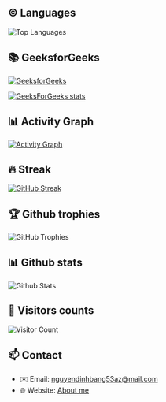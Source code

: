 ## ©️ Languages

![Top Languages](https://github-readme-stats.vercel.app/api/top-langs/?username=bawfng04&layout=compact&theme=radical)

## 📚 GeeksforGeeks

[![GeeksforGeeks](https://img.shields.io/badge/GeeksforGeeks-Profile-green?style=for-the-badge&logo=geeksforgeeks)](https://auth.geeksforgeeks.org/user/bangwoo4/profile)

[![GeeksForGeeks stats](https://gfgstatscard.vercel.app/bangwoo4)](https://www.geeksforgeeks.org/user/bangwoo4/)

## 📊 Activity Graph

[![Activity Graph](https://github-readme-activity-graph.vercel.app/graph?username=bawfng04&theme=react-dark)](https://github.com/bawfng04/github-readme-activity-graph)

## 🔥 Streak

[![GitHub Streak](https://github-readme-streak-stats.herokuapp.com/?user=bawfng04&theme=radical&hide_border=true)](https://git.io/streak-stats)

## 🏆 Github trophies

![GitHub Trophies](https://github-profile-trophy.vercel.app/?username=bawfng04&theme=radical&no-frame=true&no-bg=true&margin-w=4)

## 📊 Github stats

![Github Stats](https://github-readme-stats.vercel.app/api?username=bawfng04&show_icons=true&theme=radical)

## 👥 Visitors counts

![Visitor Count](https://komarev.com/ghpvc/?username=bawfng04&color=blue)

## 📫 Contact

- ✉️ Email: [nguyendinhbang53az@mail.com](mailto:nguyendinhbang53az@mail.com)
- 🌐 Website: [About me](https://bawfng04.web.app/)
